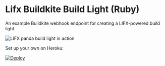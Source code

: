 # Lifx Buildkite Build Light (Ruby)

An example Buildkite webhook endpoint for creating a LIFX-powered build light.

![LIFX panda build light in action](http://i.imgur.com/FrBTgnf.gif)

Set up your own on Heroku:

[![Deploy](https://www.herokucdn.com/deploy/button.svg)](https://heroku.com/deploy)
